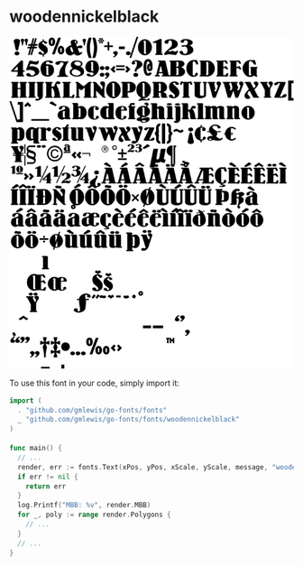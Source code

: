 # woodennickelblack

![woodennickelblack](woodennickelblack.png)

To use this font in your code, simply import it:

```go
import (
  . "github.com/gmlewis/go-fonts/fonts"
  _ "github.com/gmlewis/go-fonts/fonts/woodennickelblack"
)

func main() {
  // ...
  render, err := fonts.Text(xPos, yPos, xScale, yScale, message, "woodennickelblack", Center)
  if err != nil {
    return err
  }
  log.Printf("MBB: %v", render.MBB)
  for _, poly := range render.Polygons {
    // ...
  }
  // ...
}
```
